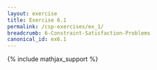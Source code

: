 ```yaml
---
layout: exercise
title: Exercise 6.1
permalink: /csp-exercises/ex_1/
breadcrumb: 6-Constraint-Satisfaction-Problems
canonical_id: ex6.1
---
```


{% include mathjax_support %}


